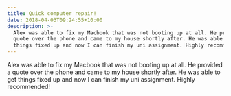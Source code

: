 ```yaml
---
title: Quick computer repair!
date: 2018-04-03T09:24:55+10:00
description: >-
  Alex was able to fix my Macbook that was not booting up at all. He provided a
  quote over the phone and came to my house shortly after. He was able to get
  things fixed up and now I can finish my uni assignment. Highly recommended!
---
```

Alex was able to fix my Macbook that was not booting up at all. He provided a quote over the phone and came to my house shortly after. He was able to get things fixed up and now I can finish my uni assignment. Highly recommended!
